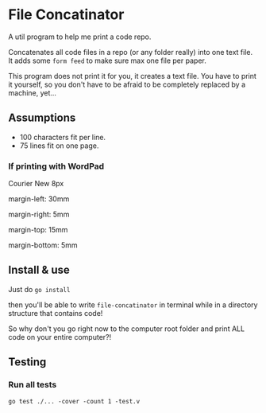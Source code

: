 # File Concatinator

A util program to help me print a code repo.

Concatenates all code files in a repo (or any folder really) into one text file. It adds some
`form feed` to make sure max one file per paper.

This program does not print it for you, it creates a text file. You have to print it yourself, so
you don't have to be afraid to be completely replaced by a machine, yet...

## Assumptions

- 100 characters fit per line.
- 75 lines fit on one page.

### If printing with WordPad

Courier New 8px

margin-left: 30mm

margin-right: 5mm

margin-top: 15mm

margin-bottom: 5mm

## Install & use

Just do `go install`

then you'll be able to write `file-concatinator` in terminal while in a directory structure that
contains code!

So why don't you go right now to the computer root folder and print ALL code on your entire
computer?!

## Testing

### Run all tests

`go test ./... -cover -count 1 -test.v`
